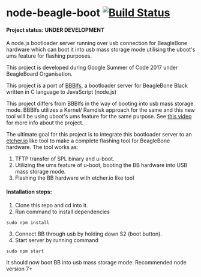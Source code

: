 # node-beagle-boot  [![Build Status](https://travis-ci.org/jadonk/node-beagle-boot.svg?branch=test-travis)](https://travis-ci.org/jadonk/node-beagle-boot)
#### Project status: UNDER DEVELOPMENT
A node.js bootloader server running over usb connection for BeagleBone hardware which can boot it into usb mass storage mode utilising the uboot's ums feature for flashing purposes.

This project is developed during Google Summer of Code 2017 under BeagleBoard Organisation.

This project is a port of [BBBlfs](https://github.com/ungureanuvladvictor/BBBlfs), a bootloader server for BeagleBone Black written in C language to JavaScript (node.js)

This project differs from BBBlfs in the way of booting into usb mass storage mode. BBBlfs utilizes a Kernel/ Ramdisk approach for the same and this new tool will be using uboot's ums feature for the same purpose. See [this video](https://www.youtube.com/watch?v=5JYfh2_0x8s) for more info about the project.

The ultimate goal for this project is to integrate this bootloader server to an [etcher.io](https://etcher.io) like tool to make a complete flashing tool for BeagleBone hardware.
The tool works as:

1. TFTP transfer of SPL binary and u-boot. 
2. Utilizing the ums feature of u-boot, booting the BB hardware into USB mass storage mode. 
3. Flashing the BB hardware with etcher.io like tool

#### Installation steps:
1. Clone this repo and cd into it.
2. Run command to install dependencies
```
sudo npm install
```
3. Connect BB through usb by holding down S2 (boot button).
4. Start server by running command
```
sudo npm start
```
It should now boot BB into usb mass storage mode.
Recommended node version 7+ 



